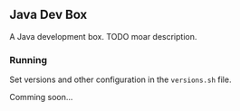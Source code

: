 ## Java Dev Box

A Java development box. TODO moar description.

### Running

Set versions and other configuration in the `versions.sh` file.

Comming soon...
